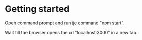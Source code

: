 # Getting started

Open command prompt and run tje command "npm start".

Wait till the browser opens the url "localhost:3000" in a new tab.

